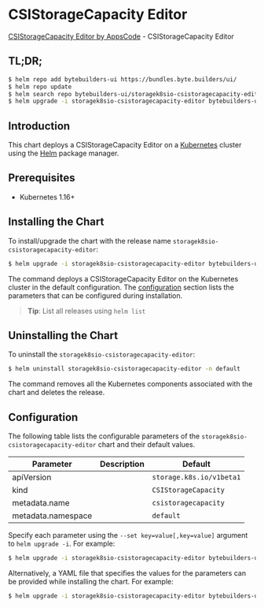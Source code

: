 # CSIStorageCapacity Editor

[CSIStorageCapacity Editor by AppsCode](https://byte.builders) - CSIStorageCapacity Editor

## TL;DR;

```bash
$ helm repo add bytebuilders-ui https://bundles.byte.builders/ui/
$ helm repo update
$ helm search repo bytebuilders-ui/storagek8sio-csistoragecapacity-editor --version=v0.4.7
$ helm upgrade -i storagek8sio-csistoragecapacity-editor bytebuilders-ui/storagek8sio-csistoragecapacity-editor -n default --create-namespace --version=v0.4.7
```

## Introduction

This chart deploys a CSIStorageCapacity Editor on a [Kubernetes](http://kubernetes.io) cluster using the [Helm](https://helm.sh) package manager.

## Prerequisites

- Kubernetes 1.16+

## Installing the Chart

To install/upgrade the chart with the release name `storagek8sio-csistoragecapacity-editor`:

```bash
$ helm upgrade -i storagek8sio-csistoragecapacity-editor bytebuilders-ui/storagek8sio-csistoragecapacity-editor -n default --create-namespace --version=v0.4.7
```

The command deploys a CSIStorageCapacity Editor on the Kubernetes cluster in the default configuration. The [configuration](#configuration) section lists the parameters that can be configured during installation.

> **Tip**: List all releases using `helm list`

## Uninstalling the Chart

To uninstall the `storagek8sio-csistoragecapacity-editor`:

```bash
$ helm uninstall storagek8sio-csistoragecapacity-editor -n default
```

The command removes all the Kubernetes components associated with the chart and deletes the release.

## Configuration

The following table lists the configurable parameters of the `storagek8sio-csistoragecapacity-editor` chart and their default values.

|     Parameter      | Description |               Default               |
|--------------------|-------------|-------------------------------------|
| apiVersion         |             | <code>storage.k8s.io/v1beta1</code> |
| kind               |             | <code>CSIStorageCapacity</code>     |
| metadata.name      |             | <code>csistoragecapacity</code>     |
| metadata.namespace |             | <code>default</code>                |


Specify each parameter using the `--set key=value[,key=value]` argument to `helm upgrade -i`. For example:

```bash
$ helm upgrade -i storagek8sio-csistoragecapacity-editor bytebuilders-ui/storagek8sio-csistoragecapacity-editor -n default --create-namespace --version=v0.4.7 --set apiVersion=storage.k8s.io/v1beta1
```

Alternatively, a YAML file that specifies the values for the parameters can be provided while
installing the chart. For example:

```bash
$ helm upgrade -i storagek8sio-csistoragecapacity-editor bytebuilders-ui/storagek8sio-csistoragecapacity-editor -n default --create-namespace --version=v0.4.7 --values values.yaml
```

